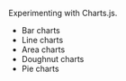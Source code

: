 Experimenting with Charts.js.

- Bar charts
- Line charts
- Area charts
- Doughnut charts
- Pie charts
